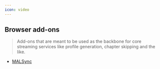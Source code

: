 ```yaml
---
icon: video
---
```


## Browser add-ons

> Add-ons that are meant to be used as the backbone for core streaming services like profile generation, chapter skipping and the like.

- [MALSync](https://malsync.moe/)
